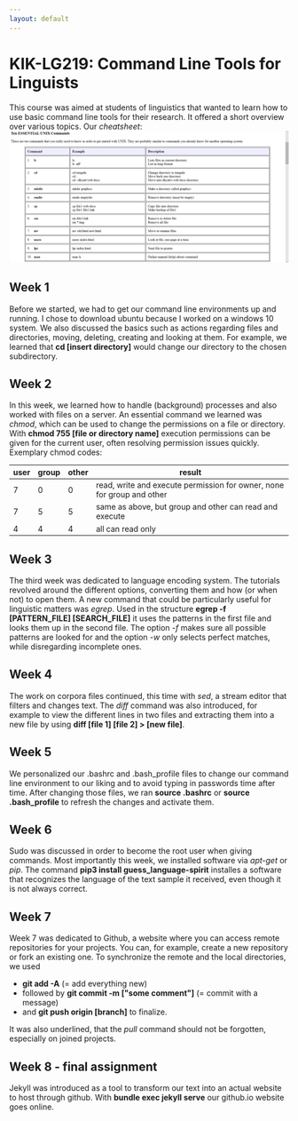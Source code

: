 ```yaml
---
layout: default
---
```


# KIK-LG219: Command Line Tools for Linguists

This course was aimed at students of linguistics that wanted to learn how to use basic command line tools for their research. It offered a short overview over various topics.
Our _cheatsheet_:
![Important command line commands](./assets/img/unix_commands.png)

## Week 1

Before we started, we had to get our command line environments up and running. I chose to download ubuntu because I worked on a windows 10 system. We also discussed the basics such as actions regarding files and directories, moving, deleting, creating and looking at them. For example, we learned that **cd [insert directory]** would change our directory to the chosen subdirectory.

## Week 2

In this week, we learned how to handle (background) processes and also worked with files on a server. An essential command we learned was _chmod_, which can be used to change the permissions on a file or directory. With **chmod 755 [file or directory name]** execution permissions can be given for the current user, often resolving permission issues quickly.
Exemplary chmod codes:

| user | group | other | result |
| ---- | ----- | ----- | ----- |
| 7    | 0     | 0     | read, write and execute permission for owner, none for group and other |
| 7    | 5     | 5     | same as above, but group and other can read and execute |
| 4    | 4     | 4     | all can read only |


## Week 3

The third week was dedicated to language encoding system. The tutorials revolved around the different options, converting them and how (or when not) to open them. A new command that could be particularly useful for linguistic matters was _egrep_. Used in the structure **egrep -f [PATTERN_FILE] [SEARCH_FILE]** it uses the patterns in the first file and looks them up in the second file. The option _-f_ makes sure all possible patterns are looked for and the option _-w_ only selects perfect matches, while disregarding incomplete ones.

## Week 4

The work on corpora files continued, this time with _sed_, a stream editor that filters and changes text. The _diff_ command was also introduced, for example to view the different lines in two files and extracting them into a new file by using **diff [file 1] [file 2] > [new file]**.

## Week 5

We personalized our .bashrc and .bash_profile files to change our command line environment to our liking and to avoid typing in passwords time after time. After changing those files, we ran **source .bashrc** or **source .bash_profile** to refresh the changes and activate them.

## Week 6

Sudo was discussed in order to become the root user when giving commands. Most importantly this week, we installed software via _apt-get_ or _pip_. The command **pip3 install guess_language-spirit** installes a software that recognizes the language of the text sample it received, even though it is not always correct.

## Week 7

Week 7 was dedicated to Github, a website where you can access remote repositories for your projects. You can, for example, create a new repository or fork an existing one. To synchronize the remote and the local directories, we used 

* **git add -A** (= add everything new) 
* followed by **git commit -m ["some comment"]** (= commit with a message) 
* and **git push origin [branch]** to finalize. 

It was also underlined, that the _pull_ command should not be forgotten, especially on joined projects.

## Week 8 - final assignment

Jekyll was introduced as a tool to transform our text into an actual website to host through github. With **bundle exec jekyll serve** our github.io website goes online.
